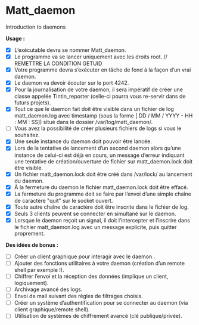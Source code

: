 # Matt_daemon
Introduction to daemons

**Usage :**
- [x] L’exécutable devra se nommer Matt_daemon.
- [x] Le programme va se lancer uniquement avec les droits root. // REMETTRE LA CONDITION GETUID
- [x] Votre programme devra s’exécuter en tâche de fond à la façon d’un vrai daemon.
- [x] Le daemon va devoir écouter sur le port 4242.
- [x] Pour la journalisation de votre daemon, il sera impératif de créer une classe appelée Tintin_reporter (celle-ci pourra vous re-servir dans de futurs projets).
- [x] Tout ce que le daemon fait doit être visible dans un fichier de log matt_daemon.log avec timestamp (sous la forme [ DD / MM / YYYY - HH : MM : SS]) situé dans le dossier /var/log/matt_daemon/.
- [ ] Vous avez la possibilité de créer plusieurs fichiers de logs si vous le souhaitez.
- [x] Une seule instance du daemon doit pouvoir être lancée.
- [x] Lors de la tentative de lancement d’un second daemon alors qu’une instance de celui-ci est déjà en cours, un message d’erreur indiquant une tentative de création/ouverture de fichier sur matt_daemon.lock doit être visible.
- [x] Un fichier matt_daemon.lock doit être créé dans /var/lock/ au lancement du daemon.
- [x] À la fermeture du daemon le fichier matt_daemon.lock doit être effacé.
- [x] La fermeture du programme doit se faire par l’envoi d’une simple chaîne de caractère "quit" sur le socket ouvert.
- [x] Toute autre chaîne de caractère doit être inscrite dans le fichier de log.
- [x] Seuls 3 clients peuvent se connecter en simultané sur le daemon.
- [x] Lorsque le daemon reçoit un signal, il doit l’intercepter et l’inscrire dans le fichier matt_daemon.log avec un message explicite, puis quitter proprement.

**Des idées de bonus :**
- [ ] Créer un client graphique pour interagir avec le daemon .
- [ ] Ajouter des fonctions utilitaires à votre daemon (création d’un remote shell par exemple !).
- [ ] Chiffrer l’envoi et la réception des données (implique un client, logiquement).
- [ ] Archivage avancé des logs.
- [ ] Envoi de mail suivant des règles de filtrages choisis.
- [ ] Créer un système d’authentification pour se connecter au daemon (via client graphique/remote shell).
- [ ] Utilisation de systèmes de chiffrement avancé (clé publique/privée).
